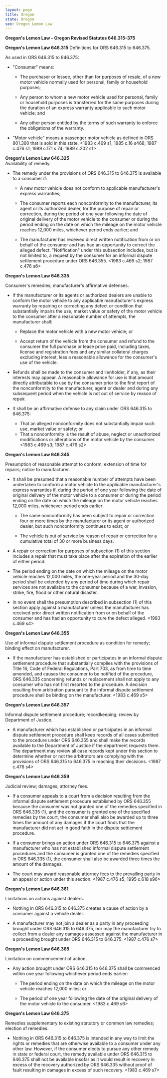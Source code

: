 ```yaml
---
layout: page
title: Oregon
state: Oregon
seo: Oregon Lemon Law
---
```


**Oregon's Lemon Law - Oregon Revised Statutes 646.315-375**

**Oregon's Lemon Law 646.315** Definitions for ORS 646.315 to 646.375.

As used in ORS 646.315 to 646.375:

- "Consumer" means:

  - The purchaser or lessee, other than for purposes of resale, of a new motor vehicle normally used for personal, family or household purposes;

  - Any person to whom a new motor vehicle used for personal, family or household purposes is transferred for the same purposes during the duration of an express warranty applicable to such motor vehicle; and

  - Any other person entitled by the terms of such warranty to enforce the obligations of the warranty.

- "Motor vehicle" means a passenger motor vehicle as defined in ORS 801.360 that is sold in this state. <1983 c.469 s1; 1985 c.16 s468; 1987 c.476 s1; 1989 c.171 s 74; 1989 c.202 s1>

**Oregon's Lemon Law 646.325** <br>
Availability of remedy.

- The remedy under the provisions of ORS 646.315 to 646.375 is available to a consumer if:

  - A new motor vehicle does not conform to applicable manufacturer's express warranties;

  - The consumer reports each nonconformity to the manufacturer, its agent or its authorized dealer, for the purpose of repair or correction, during the period of one year following the date of original delivery of the motor vehicle to the consumer or during the period ending on the date on which the mileage on the motor vehicle reaches 12,000 miles, whichever period ends earlier; and

  - The manufacturer has received direct written notification from or on behalf of the consumer and has had an opportunity to correct the alleged defect. "Notification" under this subsection includes, but is not limited to, a request by the consumer for an informal dispute settlement procedure under ORS 646.355. <1983 c.469 s2; 1987 c.476 s6>

**Oregon's Lemon Law 646.335**

Consumer's remedies; manufacturer's affirmative defenses.

- If the manufacturer or its agents or authorized dealers are unable to conform the motor vehicle to any applicable manufacturer's express warranty by repairing or correcting any defect or condition that substantially impairs the use, market value or safety of the motor vehicle to the consumer after a reasonable number of attempts, the manufacturer shall:

  - Replace the motor vehicle with a new motor vehicle; or

  - Accept return of the vehicle from the consumer and refund to the consumer the full purchase or lease price paid, including taxes, license and registration fees and any similar collateral charges excluding interest, less a reasonable allowance for the consumer's use of the vehicle.

- Refunds shall be made to the consumer and lienholder, if any, as their interests may appear. A reasonable allowance for use is that amount directly attributable to use by the consumer prior to the first report of the nonconformity to the manufacturer, agent or dealer and during any subsequent period when the vehicle is not out of service by reason of repair.

- It shall be an affirmative defense to any claim under ORS 646.315 to 646.375:

  - That an alleged nonconformity does not substantially impair such use, market value or safety; or
  - That a nonconformity is the result of abuse, neglect or unauthorized modifications or alterations of the motor vehicle by the consumer. <1983 c.469 s3; 1987 c.476 s2>

**Oregon's Lemon Law 646.345**

Presumption of reasonable attempt to conform; extension of time for repairs; notice to manufacturer.

- It shall be presumed that a reasonable number of attempts have been undertaken to conform a motor vehicle to the applicable manufacturer's express warranties if, during the period of one year following the date of original delivery of the motor vehicle to a consumer or during the period ending on the date on which the mileage on the motor vehicle reaches 12,000 miles, whichever period ends earlier:

  - The same nonconformity has been subject to repair or correction four or more times by the manufacturer or its agent or authorized dealer, but such nonconformity continues to exist; or

  - The vehicle is out of service by reason of repair or correction for a cumulative total of 30 or more business days.

- A repair or correction for purposes of subsection (1) of this section includes a repair that must take place after the expiration of the earlier of either period.

- The period ending on the date on which the mileage on the motor vehicle reaches 12,000 miles, the one-year period and the 30-day period shall be extended by any period of time during which repair services are not available to the consumer because of a war, invasion, strike, fire, flood or other natural disaster.

- In no event shall the presumption described in subsection (1) of this section apply against a manufacturer unless the manufacturer has received prior direct written notification from or on behalf of the consumer and has had an opportunity to cure the defect alleged. <1983 c.469 s4>

**Oregon's Lemon Law 646.355**

Use of informal dispute settlement procedure as condition for remedy; binding effect on manufacturer.

- If the manufacturer has established or participates in an informal dispute settlement procedure that substantially complies with the provisions of Title 16, Code of Federal Regulations, Part 703, as from time to time amended, and causes the consumer to be notified of the procedure, ORS 646.335 concerning refunds or replacement shall not apply to any consumer who has not first resorted to the procedure. A decision resulting from arbitration pursuant to the informal dispute settlement procedure shall be binding on the manufacturer. <1983 c.469 s5>

**Oregon's Lemon Law 646.357**

Informal dispute settlement procedure; recordkeeping; review by Department of Justice.

- A manufacturer which has established or participates in an informal dispute settlement procedure shall keep records of all cases submitted to the procedure under ORS 646.355 and shall make the records available to the Department of Justice if the department requests them. The department may review all case records kept under this section to determine whether or not the arbitrators are complying with the provisions of ORS 646.315 to 646.375 in reaching their decisions. <1987 c.476 s4>

**Oregon's Lemon Law 646.359**

Judicial review; damages; attorney fees.

- If a consumer appeals to a court from a decision resulting from the informal dispute settlement procedure established by ORS 646.355 because the consumer was not granted one of the remedies specified in ORS 646.335 (1), and the consumer is granted one of the specified remedies by the court, the consumer shall also be awarded up to three times the amount of any damages if the court finds that the manufacturer did not act in good faith in the dispute settlement procedure.

- If a consumer brings an action under ORS 646.315 to 646.375 against a manufacturer who has not established informal dispute settlement procedures and the consumer is granted one of the remedies specified in ORS 646.335 (1), the consumer shall also be awarded three times the amount of the damages.

- The court may award reasonable attorney fees to the prevailing party in an appeal or action under this section. <1987 c.476 s5; 1995 c.618 s96>

**Oregon's Lemon Law 646.361**

Limitations on actions against dealers.

- Nothing in ORS 646.315 to 646.375 creates a cause of action by a consumer against a vehicle dealer.

- A manufacturer may not join a dealer as a party in any proceeding brought under ORS 646.315 to 646.375, nor may the manufacturer try to collect from a dealer any damages assessed against the manufacturer in a proceeding brought under ORS 646.315 to 646.375. <1987 c.476 s7>

**Oregon's Lemon Law 646.365**

Limitation on commencement of action.

- Any action brought under ORS 646.315 to 646.375 shall be commenced within one year following whichever period ends earlier:

  - The period ending on the date on which the mileage on the motor vehicle reaches 12,000 miles; or

  - The period of one year following the date of the original delivery of the motor vehicle to the consumer. <1983 c.469 s6>

**Oregon's Lemon Law 646.375**

Remedies supplementary to existing statutory or common law remedies; election of remedies.

- Nothing in ORS 646.315 to 646.375 is intended in any way to limit the rights or remedies that are otherwise available to a consumer under any other law. However, if the consumer elects to pursue any other remedy in state or federal court, the remedy available under ORS 646.315 to 646.375 shall not be available insofar as it would result in recovery in excess of the recovery authorized by ORS 646.335 without proof of fault resulting in damages in excess of such recovery. <1983 c.469 s7>
